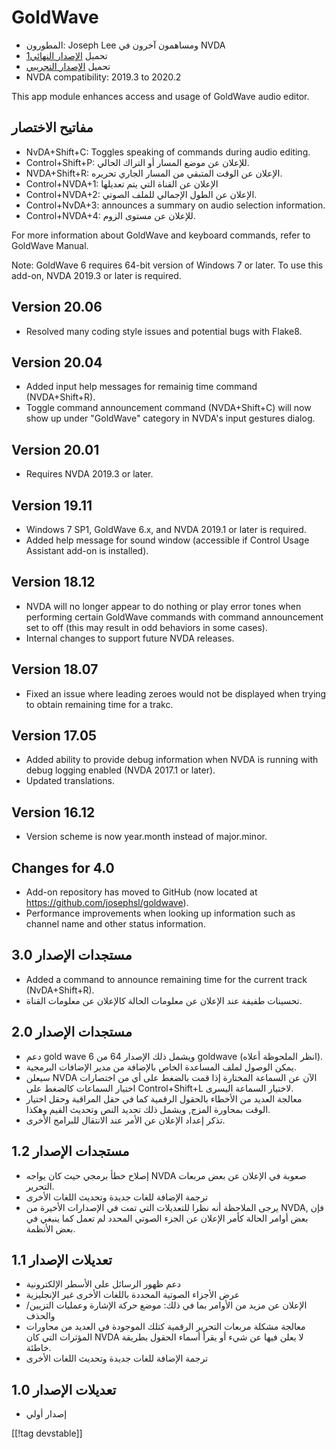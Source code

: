 # GoldWave #

* المطورون: Joseph Lee ومساهمون آخرون في NVDA
* تحميل [الإصدار النهائي][1][1]
* تحميل [الإصدار التجريبي][2]
* NVDA compatibility: 2019.3 to 2020.2

This app module enhances access and usage of GoldWave audio editor.

## مفاتيح الاختصار ##

* NvDA+Shift+C: Toggles speaking of commands during audio editing.
* Control+Shift+P: للإعلان عن موضع المسار أو التراك الحالي.
* NVDA+Shift+R: الإعلان عن الوقت المتبقي من المسار الجاري تحريره.
* Control+NVDA+1: الإعلان عن القناة التي يتم تعديلها
* Control+NVDA+2: الإعلان عن الطول الإجمالي للملف الصوتي.
* Control+NvDA+3: announces a summary on audio selection information.
* Control+NVDA+4: للإعلان عن مستوى الزوم.

For more information about GoldWave and keyboard commands, refer to GoldWave
Manual.

Note: GoldWave 6 requires 64-bit version of Windows 7 or later. To use this
add-on, NVDA 2019.3 or later is required.

## Version 20.06

* Resolved many coding style issues and potential bugs with Flake8.

## Version 20.04

* Added input help messages for remainig time command (NVDA+Shift+R).
* Toggle command announcement command (NVDA+Shift+C) will now show up under
  "GoldWave" category in NVDA's input gestures dialog.

## Version 20.01

* Requires NVDA 2019.3 or later.

## Version 19.11

* Windows 7 SP1, GoldWave 6.x, and NVDA 2019.1 or later is required.
* Added help message for sound window (accessible if Control Usage Assistant
  add-on is installed).

## Version 18.12

* NVDA will no longer appear to do nothing or play error tones when
  performing certain GoldWave commands with command announcement set to off
  (this may result in odd behaviors in some cases).
* Internal changes to support future NVDA releases.

## Version 18.07

* Fixed an issue where leading zeroes would not be displayed when trying to
  obtain remaining time for a trakc.

## Version 17.05

* Added ability to provide debug information when NVDA is running with debug
  logging enabled (NVDA 2017.1 or later).
* Updated translations.

## Version 16.12

* Version scheme is now year.month instead of major.minor.

## Changes for 4.0

* Add-on repository has moved to GitHub (now located at
  https://github.com/josephsl/goldwave).
* Performance improvements when looking up information such as channel name
  and other status information.

## مستجدات الإصدار 3.0

* Added a command to announce remaining time for the current track
  (NvDA+Shift+R).
* تحسينات طفيفة عند الإعلان عن معلومات الحالة كالإعلان عن معلومات القناة.

## مستجدات الإصدار 2.0

* دعم gold wave 6 ويشمل ذلك الإصدار 64 من goldwave (انظر الملحوظة أعلاه).
* يمكن الوصول لملف المساعدة الخاص بالإضافة من مدير الإضافات البرمجية.
* سيعلن NVDA الآن عن السماعة المختارة إذا قمت بالضغط على أي من اختصارات
  اختيار السماعات كالضغط على Control+Shift+L لاختيار السماعة اليسرى.
* معالجة العديد من الأخطاء بالحقول الرقمية كما في حقل المراقبة وحقل اختيار
  الوقت بمحاورة المزج, ويشمل ذلك تحديد النص وتحديث القيم وهكذا.
* تذكر إعداد الإعلان عن الأمر عند الانتقال للبرامج الأخرى.

## مستجدات الإصدار 1.2

* إصلاح خطأ برمجي حيث كان يواجه NVDA صعوبة في الإعلان عن بعض مربعات التحرير.
* ترجمة الإضافة للغات جديدة وتحديث اللغات الأخرى
* يرجى الملاحظة أنه نظرا للتعديلات التي تمت في الإصدارات الأخيرة من NVDA,
  فإن بعض أوامر الحالة كأمر الإعلان عن الجزء الصوتي المحدد لم تعمل كما ينبغي
  في بعض الأنظمة.

## تعديلات الإصدار 1.1

* دعم ظهور الرسائل على الأسطر الإلكترونية
* عرض الأجزاء الصوتية المحددة باللغات الأخرى غير الإنجليزية
* الإعلان عن مزيد من الأوامر بما في ذلك: موضع حركة الإشارة وعمليات
  التزيين/والحذف
* معالجة مشكلة مربعات التحرير الرقمية كتلك الموجودة في العديد من محاورات
  المؤثرات التي كان NVDA لا يعلن فيها عن شيء أو يقرأ أسماء الحقول بطريقة
  خاطئة.
* ترجمة الإضافة للغات جديدة وتحديث اللغات الأخرى

## تعديلات الإصدار 1.0

* إصدار أولي

[[!tag devstable]]

[1]: https://addons.nvda-project.org/files/get.php?file=gwv

[2]: https://addons.nvda-project.org/files/get.php?file=gwv-dev
